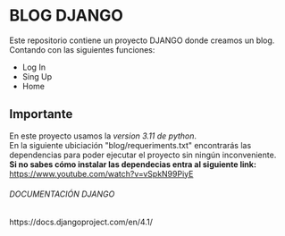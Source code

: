 # BLOG DJANGO

Este repositorio contiene un proyecto DJANGO donde creamos un blog. <br />
Contando con las siguientes funciones:<br />

- Log In
- Sing Up
- Home 

## Importante
En este proyecto usamos la <i>version 3.11 de python</i>.<br />
En la siguiente ubiciación "blog/requeriments.txt" encontrarás las dependencias para poder ejecutar el proyecto sin ningún inconveniente. <br />
<b>Si no sabes cómo instalar las dependecias entra al siguiente link:</b>
https://www.youtube.com/watch?v=vSpkN99PiyE

<h6>DOCUMENTACIÓN DJANGO</h6>
https://docs.djangoproject.com/en/4.1/


